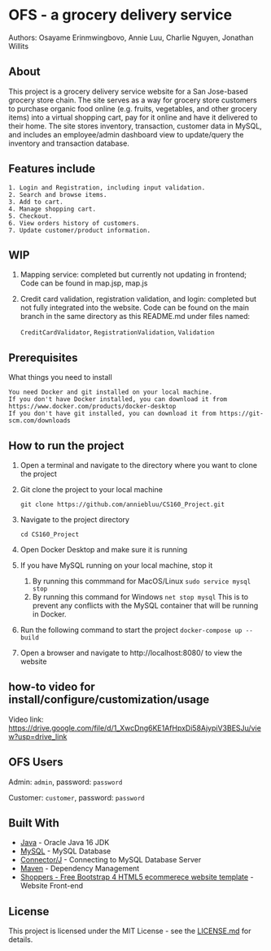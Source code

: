 # OFS - a grocery delivery service
Authors: Osayame Erinmwingbovo, Annie Luu, Charlie Nguyen, Jonathan Willits
## About

This project is a grocery delivery service website for a San Jose-based grocery store chain. The site serves as a way 
for grocery store customers to purchase organic food online (e.g. fruits, vegetables, and other grocery items) into a 
virtual shopping cart, pay for it online and have it delivered to their home. The site stores inventory, transaction, 
customer data in MySQL, and includes an employee/admin dashboard view to update/query the inventory and transaction 
database.

## Features include

```
1. Login and Registration, including input validation.
2. Search and browse items.
3. Add to cart.
4. Manage shopping cart.
5. Checkout.
6. View orders history of customers.
7. Update customer/product information.
```

## WIP

1. Mapping service: completed but currently not updating in frontend; 
    Code can be found in map.jsp, map.js
2. Credit card validation, registration validation, and login: completed but not fully integrated into the website.
    Code can be found on the main branch in the same directory as this README.md under files named:

   ```CreditCardValidator```, ```RegistrationValidation```, ```Validation```

## Prerequisites

What things you need to install

```
You need Docker and git installed on your local machine.
If you don't have Docker installed, you can download it from https://www.docker.com/products/docker-desktop
If you don't have git installed, you can download it from https://git-scm.com/downloads
```

## How to run the project

1. Open a terminal and navigate to the directory where you want to clone the project
2. Git clone the project to your local machine

    ```git clone https://github.com/anniebluu/CS160_Project.git```

2. Navigate to the project directory

   ```cd CS160_Project```

3. Open Docker Desktop and make sure it is running
4. If you have MySQL running on your local machine, stop it
   1. By running this commmand for MacOS/Linux
      ```sudo service mysql stop```
   2. By running this command for Windows
      ```net stop mysql```
   This is to prevent any conflicts with the MySQL container that will be running in Docker.
5. Run the following command to start the project
   ```docker-compose up --build```
6. Open a browser and navigate to http://localhost:8080/ to view the website

## how-to video for install/configure/customization/usage ##
Video link:
https://drive.google.com/file/d/1_XwcDng6KE1AfHpxDi58AjypiV3BESJu/view?usp=drive_link

## OFS Users
Admin: ```admin```, password: ```password```

Customer: ```customer```, password: ```password```

## Built With

* [Java](https://www.oracle.com/java/technologies/javase-jdk16-downloads.html) - Oracle Java 16 JDK
* [MySQL](https://www.mysql.com/) - MySQL Database
* [Connector/J](https://dev.mysql.com/downloads/connector/j/) - Connecting to MySQL Database Server
* [Maven](https://maven.apache.org/) - Dependency Management
* [Shoppers - Free Bootstrap 4 HTML5 ecommerece website template](https://themewagon.com/themes/free-bootstrap-4-html5-ecommerece-website-template-shoppers/) - Website Front-end

## License

This project is licensed under the MIT License - see
the [LICENSE.md](https://github.com/truonghoangthuan/jsp-servlet-ecommerce-website/blob/master/LICENSE) for details.
